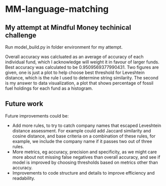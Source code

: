 # MM-language-matching

## My attempt at Mindful Money techinical challenge

Run model_build.py in folder environment for my attempt. 

Overall accuracy was calcluated as an average of accuracy of each individual fund, which I acknowledge will weight it in favour of larger funds. Best accuracy was calculated to be 0.9509569377990431.
Two figures are given, one is just a plot to help choose best threshold for Leveshtein distance, which is the rule I used to determine string similarity. The second is my answer to data visualization, a plot that shows percentage of fossil fuel holdings for each fund as a histogram.

## Future work

Future improvements could be:

- Add more rules, to try to catch company names that escaped Leveshtein distance assessment. For example could add Jaccard similarity and cosine distance, and base criteria on a combination of these rules, for example, we include the company name if it passes two out of three rules.
- More metrics, eg accuracy, precision and specificity, as we might care more about not missing false negatives than overall accuracy, and see if model is improved by choosing thresholds based on metrics other than accuracy.
- Improvements to code structure and details to improve efficiency and readability.
